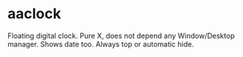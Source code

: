 # aaclock
Floating digital clock. Pure X, does not depend any Window/Desktop manager. Shows date too. Always top or automatic hide.

